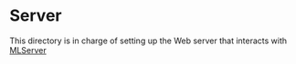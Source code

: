# Server

This directory is in charge of setting up the Web server that interacts with [MLServer](../Model/MLServer/)